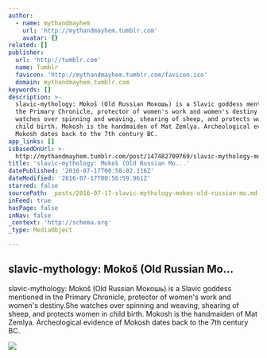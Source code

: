 ```yaml
---
author:
  - name: mythandmayhem
    url: 'http://mythandmayhem.tumblr.com'
    avatar: {}
related: []
publisher:
  url: 'http://tumblr.com'
  name: Tumblr
  favicon: 'http://mythandmayhem.tumblr.com/favicon.ico'
  domain: mythandmayhem.tumblr.com
keywords: []
description: >-
  slavic-mythology: Mokoš (Old Russian Мокошь) is a Slavic goddess mentioned in
  the Primary Chronicle, protector of women's work and women's destiny.She
  watches over spinning and weaving, shearing of sheep, and protects women in
  child birth. Mokosh is the handmaiden of Mat Zemlya. Archeological evidence of
  Mokosh dates back to the 7th century BC.
app_links: []
isBasedOnUrl: >-
  http://mythandmayhem.tumblr.com/post/147482709769/slavic-mythology-moko%C5%A1-old-russian-%D0%BC%D0%BE%D0%BA%D0%BE%D1%88%D1%8C-is
title: 'slavic-mythology: Mokoš (Old Russian Мо...'
datePublished: '2016-07-17T00:58:02.116Z'
dateModified: '2016-07-17T00:56:59.961Z'
starred: false
sourcePath: _posts/2016-07-17-slavic-mythology-mokos-old-russian-mo.md
inFeed: true
hasPage: false
inNav: false
_context: 'http://schema.org'
_type: MediaObject

---
```

<article style=""><h1>slavic-mythology: Mokoš (Old Russian Мо...</h1><p>slavic-mythology: Mokoš (Old Russian Мокошь) is a Slavic goddess mentioned in the Primary Chronicle, protector of women's work and women's destiny.She watches over spinning and weaving, shearing of sheep, and protects women in child birth. Mokosh is the handmaiden of Mat Zemlya. Archeological evidence of Mokosh dates back to the 7th century BC.</p><img src="http://66.media.tumblr.com/4c9466cc2026b5d0a3abeba5891540df/tumblr_njgpwhxmcR1tj0ejxo1_1280.jpg" /></article>